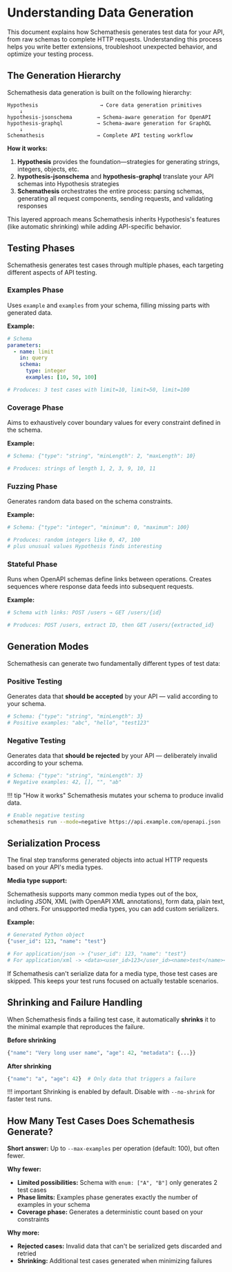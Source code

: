 # Understanding Data Generation

This document explains how Schemathesis generates test data for your API, from raw schemas to complete HTTP requests. Understanding this process helps you write better extensions, troubleshoot unexpected behavior, and optimize your testing process.

## The Generation Hierarchy

Schemathesis data generation is built on the following hierarchy:

```
Hypothesis                    → Core data generation primitives
    ↓
hypothesis-jsonschema        → Schema-aware generation for OpenAPI
hypothesis-graphql           → Schema-aware generation for GraphQL  
    ↓
Schemathesis                 → Complete API testing workflow
```

**How it works:**

1. **Hypothesis** provides the foundation—strategies for generating strings, integers, objects, etc.
2. **hypothesis-jsonschema** and **hypothesis-graphql** translate your API schemas into Hypothesis strategies
3. **Schemathesis** orchestrates the entire process: parsing schemas, generating all request components, sending requests, and validating responses

This layered approach means Schemathesis inherits Hypothesis's features (like automatic shrinking) while adding API-specific behavior.

## Testing Phases

Schemathesis generates test cases through multiple phases, each targeting different aspects of API testing.

### Examples Phase

Uses `example` and `examples` from your schema, filling missing parts with generated data.

**Example:**
```yaml
# Schema
parameters:
  - name: limit
    in: query
    schema:
      type: integer
      examples: [10, 50, 100]

# Produces: 3 test cases with limit=10, limit=50, limit=100
```

### Coverage Phase

Aims to exhaustively cover boundary values for every constraint defined in the schema.

**Example:**
```yaml
# Schema: {"type": "string", "minLength": 2, "maxLength": 10}

# Produces: strings of length 1, 2, 3, 9, 10, 11
```

### Fuzzing Phase

Generates random data based on the schema constraints.

**Example:**
```yaml
# Schema: {"type": "integer", "minimum": 0, "maximum": 100}

# Produces: random integers like 0, 47, 100
# plus unusual values Hypothesis finds interesting
```

### Stateful Phase

Runs when OpenAPI schemas define links between operations. Creates sequences where response data feeds into subsequent requests.

**Example:**
```yaml
# Schema with links: POST /users → GET /users/{id}

# Produces: POST /users, extract ID, then GET /users/{extracted_id}
```

## Generation Modes

Schemathesis can generate two fundamentally different types of test data:

### Positive Testing

Generates data that **should be accepted** by your API — valid according to your schema.

```python
# Schema: {"type": "string", "minLength": 3}
# Positive examples: "abc", "hello", "test123"
```

### Negative Testing

Generates data that **should be rejected** by your API — deliberately invalid according to your schema.

```python
# Schema: {"type": "string", "minLength": 3}  
# Negative examples: 42, [], "", "ab"
```

!!! tip "How it works"
    Schemathesis mutates your schema to produce invalid data.

```bash
# Enable negative testing
schemathesis run --mode=negative https://api.example.com/openapi.json
```

## Serialization Process

The final step transforms generated objects into actual HTTP requests based on your API's media types.

**Media type support:**

Schemathesis supports many common media types out of the box, including JSON, XML (with OpenAPI XML annotations), form data, plain text, and others. For unsupported media types, you can add custom serializers.

**Example:**
```python
# Generated Python object
{"user_id": 123, "name": "test"}

# For application/json -> {"user_id": 123, "name": "test"}
# For application/xml -> <data><user_id>123</user_id><name>test</name></data>
```

If Schemathesis can't serialize data for a media type, those test cases are skipped. This keeps your test runs focused on actually testable scenarios.

## Shrinking and Failure Handling

When Schemathesis finds a failing test case, it automatically **shrinks** it to the minimal example that reproduces the failure.

**Before shrinking**

```python
{"name": "Very long user name", "age": 42, "metadata": {...}}
```

**After shrinking**

```python
{"name": "a", "age": 42}  # Only data that triggers a failure
```


!!! important
    Shrinking is enabled by default. Disable with `--no-shrink` for faster test runs.

## How Many Test Cases Does Schemathesis Generate?

**Short answer:** Up to `--max-examples` per operation (default: 100), but often fewer.

**Why fewer:**

- **Limited possibilities:** Schema with `enum: ["A", "B"]` only generates 2 test cases
- **Phase limits:** Examples phase generates exactly the number of examples in your schema
- **Coverage phase:** Generates a deterministic count based on your constraints

**Why more:** 

- **Rejected cases:** Invalid data that can't be serialized gets discarded and retried
- **Shrinking:** Additional test cases generated when minimizing failures
